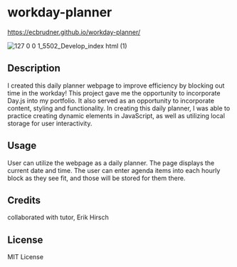 # workday-planner

https://ecbrudner.github.io/workday-planner/

![127 0 0 1_5502_Develop_index html (1)](https://github.com/ecbrudner/workday-planner/assets/148579054/b69cb7d4-f033-4566-933f-d5c804657be8)

## Description

I created this daily planner webpage to improve efficiency by blocking out time in the workday! This project gave me the opportunity to incorporate Day.js into my portfolio. It also served as an opportunity to incorporate content, styling and functionality. In creating this daily planner, I was able to practice creating dynamic elements in JavaScript, as well as utilizing local storage for user interactivity.

## Usage

User can utilize the webpage as a daily planner. The page displays the current date and time. The user can enter agenda items into each hourly block as they see fit, and those will be stored for them there.

## Credits

collaborated with tutor, Erik Hirsch

## License

MIT License